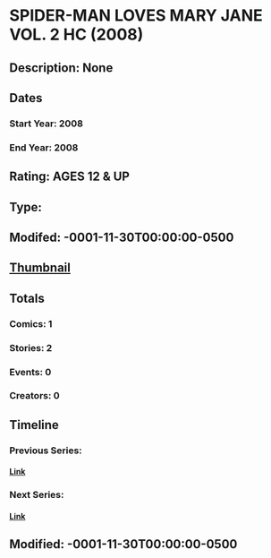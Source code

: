 # SPIDER-MAN LOVES MARY JANE VOL. 2 HC (2008)
## Description: None
## Dates
### Start Year: 2008
### End Year: 2008
## Rating: AGES 12 & UP
## Type: 
## Modifed: -0001-11-30T00:00:00-0500
## [Thumbnail](http://i.annihil.us/u/prod/marvel/i/mg/3/30/4c3617470d51e.jpg)
## Totals
### Comics: 1
### Stories: 2
### Events: 0
### Creators: 0
## Timeline
### Previous Series: 
#### [Link]()
### Next Series: 
#### [Link]()
## Modified: -0001-11-30T00:00:00-0500
